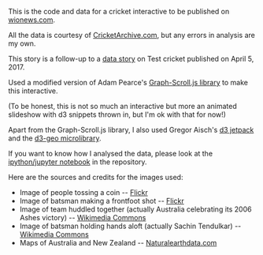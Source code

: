 This is the code and data for a cricket interactive to be published on [wionews.com](http://www.wionews.com).

All the data is courtesy of [CricketArchive.com](https://www.cricketarchive.com), but any errors in analysis are my own.

This story is a follow-up to a [data story](http://www.wionews.com/cricket/is-the-t20-format-ruining-test-cricket-14150) on Test cricket published on April 5, 2017.

Used a modified version of Adam Pearce's [Graph-Scroll.js library](1wheel.github.io/graph-scroll/) to make this interactive. 

(To be honest, this is not so much an interactive but more an animated slideshow with d3 snippets thrown in, but I'm ok with that for now!)

Apart from the Graph-Scroll.js library, I also used Gregor Aisch's [d3 jetpack](https://github.com/gka/d3-jetpack) and the [d3-geo microlibrary](https://github.com/d3/d3-geo).

If you want to know how I analysed the data, please look at the [ipython/jupyter notebook](ipython_notebook_used_for_analysis.ipynb) in the repository.

Here are the sources and credits for the images used:
* Image of people tossing a coin -- [Flickr](https://www.flickr.com/photos/publicresourceorg/26848722413/)
* Image of batsman making a frontfoot shot -- [Flickr](https://www.flickr.com/photos/somethingness/9323478282/)
* Image of team huddled together (actually Australia celebrating its 2006 Ashes victory) -- [Wikimedia Commons](https://commons.wikimedia.org/wiki/File:Australia_regain_Ashes_2006.jpg)
* Image of batsman holding hands aloft (actually Sachin Tendulkar) -- [Wikimedia Commons](https://commons.wikimedia.org/wiki/File:Tendulkar_closup.jpg)
* Maps of Australia and New Zealand -- [Naturalearthdata.com](http://www.naturalearthdata.com/downloads/110m-cultural-vectors/)



